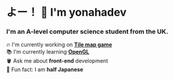 <h1 align="left">よー！ 👋 I'm yonahadev</h1>

###

<h3 align="left">I'm an A-level computer science student from the UK.</h3>

🔥 I'm currently working on [**Tile map game**](https://github.com/yonahadev/TileMap)<br>📚 I'm currently learning [**OpenGL**](https://en.wikipedia.org/wiki/OpenGL)<br>🪣 Ask me about **front-end** development<br>🗻 Fun fact: I am **half Japanese**
